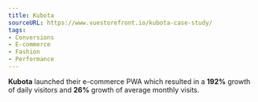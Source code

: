 ```yaml
---
title: Kubota
sourceURL: https://www.vuestorefront.io/kubota-case-study/
tags:
- Conversions
- E-commerce
- Fashion
- Performance
---
```


**Kubota** launched their e-commerce PWA which resulted in a **192%** growth of daily visitors and **26%** growth of average monthly visits.
